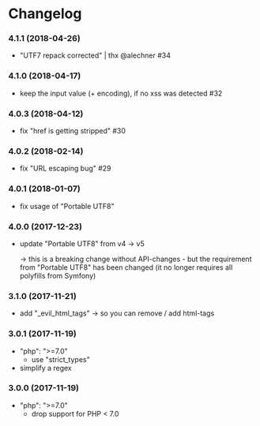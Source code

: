 # Changelog

### 4.1.1 (2018-04-26)

- "UTF7 repack corrected" | thx @alechner #34

### 4.1.0 (2018-04-17)

- keep the input value (+ encoding), if no xss was detected #32

### 4.0.3 (2018-04-12)

- fix "href is getting stripped" #30

### 4.0.2 (2018-02-14)

- fix "URL escaping bug" #29

### 4.0.1 (2018-01-07)

- fix usage of "Portable UTF8"


### 4.0.0 (2017-12-23)
- update "Portable UTF8" from v4 -> v5
  
  -> this is a breaking change without API-changes - but the requirement 
     from "Portable UTF8" has been changed (it no longer requires all polyfills from Symfony)


### 3.1.0 (2017-11-21)
- add "_evil_html_tags" -> so you can remove / add html-tags


### 3.0.1 (2017-11-19)
- "php": ">=7.0"
  * use "strict_types"
- simplify a regex


### 3.0.0 (2017-11-19)
- "php": ">=7.0" 
  * drop support for PHP < 7.0
